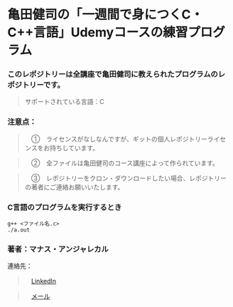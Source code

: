 # 亀田健司の「一週間で身につくC・C++言語」Udemyコースの練習プログラム

### このレポジトリーは全講座で亀田健司に教えられたプログラムのレポジトリーです。

> サポートされている言語：C

### 注意点：
>　①　ライセンスがなしなんですが、ギットの個人レポジトリーライセンスをお持ちしています。

>　②　全ファイルは亀田健司のコース講座によって作られています。


>　③　レポジトリーをクロン・ダウンロードしたい場合、レポジトリーの著者にご連絡お願いいたします。

### C言語のプログラムを実行するとき
```
g++ <ファイル名.c>
./a.out
```


### 著者：マナス・アンジャレカル
連絡先：
>　[LinkedIn](https://www.linkedin.com/in/manas-anjalekar/)

>　[メール](mailto:anjalekarmanas10@gmail.com)
